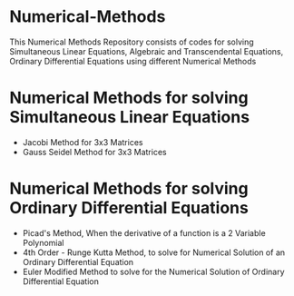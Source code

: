 # Numerical-Methods
This Numerical Methods Repository consists of codes for solving Simultaneous Linear Equations, Algebraic and Transcendental Equations, Ordinary Differential Equations using different Numerical Methods
<br>
# Numerical Methods for solving Simultaneous Linear Equations
- Jacobi Method for 3x3 Matrices
- Gauss Seidel Method for 3x3 Matrices
# Numerical Methods for solving Ordinary Differential Equations
- Picad's Method, When the derivative of a function is a 2 Variable Polynomial
- 4th Order - Runge Kutta Method, to solve for Numerical Solution of an Ordinary Differential Equation
- Euler Modified Method to solve for the Numerical Solution of Ordinary Differential Equation
